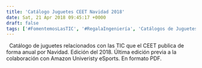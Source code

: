 ```yaml
---
title: 'Catálogo Juguetes CEET Navidad 2018'
date: Sat, 21 Apr 2018 09:45:17 +0000
draft: false
tags: ['#FomentemosLasTIC', '#RegalaIngeniería', 'Catálogos de Juguetes', 'Documentos de la Asociación']
---
```


  Catálogo de juguetes relacionados con las TIC que el CEET publica de forma anual por Navidad. Edición del 2018. Última edición previa a la colaboración con Amazon Univeristy eSports. En formato PDF.
